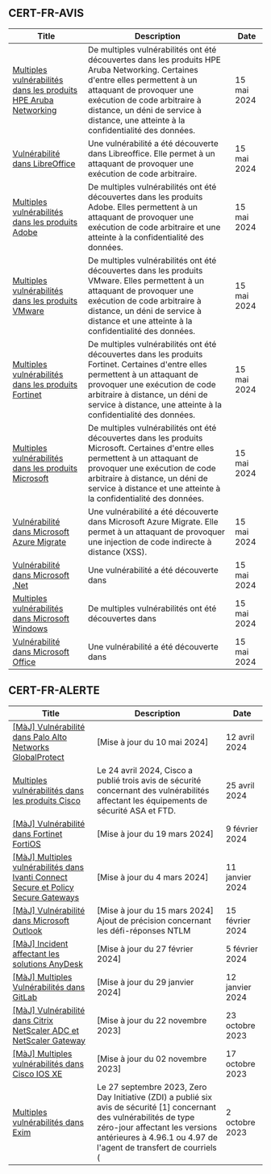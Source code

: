 
## CERT-FR-AVIS
|Title|Description|Date|
|---|---|---|
| [Multiples vulnérabilités dans les produits HPE Aruba Networking](https://www.cert.ssi.gouv.fr/avis/CERTFR-2024-AVI-0408/) | De multiples vulnérabilités ont été découvertes dans les produits HPE Aruba Networking. Certaines d'entre elles permettent à un attaquant de provoquer une exécution de code arbitraire à distance, un déni de service à distance, une atteinte à la confidentialité des données. | 15 mai 2024 |
| [Vulnérabilité dans LibreOffice](https://www.cert.ssi.gouv.fr/avis/CERTFR-2024-AVI-0407/) | Une vulnérabilité a été découverte dans Libreoffice. Elle permet à un attaquant de provoquer une exécution de code arbitraire. | 15 mai 2024 |
| [Multiples vulnérabilités dans les produits Adobe](https://www.cert.ssi.gouv.fr/avis/CERTFR-2024-AVI-0406/) | De multiples vulnérabilités ont été découvertes dans les produits Adobe. Elles permettent à un attaquant de provoquer une exécution de code arbitraire et une atteinte à la confidentialité des données. | 15 mai 2024 |
| [Multiples vulnérabilités dans les produits VMware](https://www.cert.ssi.gouv.fr/avis/CERTFR-2024-AVI-0405/) | De multiples vulnérabilités ont été découvertes dans les produits VMware. Elles permettent à un attaquant de provoquer une exécution de code arbitraire à distance, un déni de service à distance et une atteinte à la confidentialité des données. | 15 mai 2024 |
| [Multiples vulnérabilités dans les produits Fortinet](https://www.cert.ssi.gouv.fr/avis/CERTFR-2024-AVI-0404/) | De multiples vulnérabilités ont été découvertes dans les produits Fortinet. Certaines d'entre elles permettent à un attaquant de provoquer une exécution de code arbitraire à distance, un déni de service à distance, une atteinte à la confidentialité des données. | 15 mai 2024 |
| [Multiples vulnérabilités dans les produits Microsoft](https://www.cert.ssi.gouv.fr/avis/CERTFR-2024-AVI-0403/) | De multiples vulnérabilités ont été découvertes dans les produits Microsoft. Certaines d'entre elles permettent à un attaquant de provoquer une exécution de code arbitraire à distance, un déni de service à distance et une atteinte à la confidentialité des données. | 15 mai 2024 |
| [Vulnérabilité dans Microsoft Azure Migrate](https://www.cert.ssi.gouv.fr/avis/CERTFR-2024-AVI-0402/) | Une vulnérabilité a été découverte dans Microsoft Azure Migrate. Elle permet à un attaquant de provoquer une injection de code indirecte à distance (XSS). | 15 mai 2024 |
| [Vulnérabilité dans Microsoft .Net](https://www.cert.ssi.gouv.fr/avis/CERTFR-2024-AVI-0401/) | Une vulnérabilité a été découverte dans  | 15 mai 2024 |
| [Multiples vulnérabilités dans Microsoft Windows](https://www.cert.ssi.gouv.fr/avis/CERTFR-2024-AVI-0400/) | De multiples vulnérabilités ont été découvertes dans  | 15 mai 2024 |
| [Vulnérabilité dans Microsoft Office](https://www.cert.ssi.gouv.fr/avis/CERTFR-2024-AVI-0399/) | Une vulnérabilité a été découverte dans  | 15 mai 2024 |
## CERT-FR-ALERTE
|Title|Description|Date|
|---|---|---|
| [[MàJ] Vulnérabilité dans Palo Alto Networks GlobalProtect](https://www.cert.ssi.gouv.fr/alerte/CERTFR-2024-ALE-006/) | [Mise à jour du 10 mai 2024]  | 12 avril 2024 |
| [Multiples vulnérabilités dans les produits Cisco](https://www.cert.ssi.gouv.fr/alerte/CERTFR-2024-ALE-007/) | Le 24 avril 2024, Cisco a publié trois avis de sécurité concernant des vulnérabilités affectant les équipements de sécurité ASA et FTD. | 25 avril 2024 |
| [[MàJ] Vulnérabilité dans Fortinet FortiOS](https://www.cert.ssi.gouv.fr/alerte/CERTFR-2024-ALE-004/) | [Mise à jour du 19 mars 2024] | 9 février 2024 |
| [[MàJ] Multiples vulnérabilités dans Ivanti Connect Secure et Policy Secure Gateways](https://www.cert.ssi.gouv.fr/alerte/CERTFR-2024-ALE-001/) | [Mise à jour du 4 mars 2024] | 11 janvier 2024 |
| [[MàJ] Vulnérabilité dans Microsoft Outlook](https://www.cert.ssi.gouv.fr/alerte/CERTFR-2024-ALE-005/) | [Mise à jour du 15 mars 2024] Ajout de précision concernant les défi-réponses NTLM | 15 février 2024 |
| [[MàJ] Incident affectant les solutions AnyDesk](https://www.cert.ssi.gouv.fr/alerte/CERTFR-2024-ALE-003/) | [Mise à jour du 27 février 2024]  | 5 février 2024 |
| [[MàJ] Multiples Vulnérabilités dans GitLab](https://www.cert.ssi.gouv.fr/alerte/CERTFR-2024-ALE-002/) | [Mise à jour du 29 janvier 2024]  | 12 janvier 2024 |
| [[MàJ] Vulnérabilité dans Citrix NetScaler ADC et NetScaler Gateway](https://www.cert.ssi.gouv.fr/alerte/CERTFR-2023-ALE-012/) | [Mise à jour du 22 novembre 2023] | 23 octobre 2023 |
| [[MàJ] Multiples vulnérabilités dans Cisco IOS XE](https://www.cert.ssi.gouv.fr/alerte/CERTFR-2023-ALE-011/) | [Mise à jour du 02 novembre 2023] | 17 octobre 2023 |
| [Multiples vulnérabilités dans Exim](https://www.cert.ssi.gouv.fr/alerte/CERTFR-2023-ALE-010/) | Le 27 septembre 2023, Zero Day Initiative (ZDI) a publié six avis de sécurité [1] concernant des vulnérabilités de type zéro-jour affectant les versions antérieures à 4.96.1 ou 4.97 de l'agent de transfert de courriels ( | 2 octobre 2023 |
